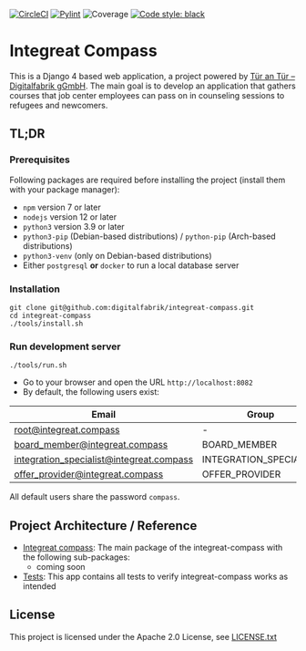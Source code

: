 [![CircleCI](https://circleci.com/gh/digitalfabrik/integreat-cms.svg?style=shield)](https://circleci.com/gh/digitalfabrik/integreat-cms)
[![Pylint](https://img.shields.io/badge/pylint-10.00-brightgreen)](https://www.pylint.org/)
![Coverage](https://img.shields.io/codeclimate/coverage/digitalfabrik/integreat-compass)
[![Code style: black](https://img.shields.io/badge/code%20style-black-000000.svg)](https://github.com/psf/black)


# Integreat Compass

This is a Django 4 based web application, a project powered by [Tür an Tür – Digitalfabrik gGmbH](https://tuerantuer.de/digitalfabrik/). The main goal is to develop an application that gathers courses that job center employees can pass on in counseling sessions to refugees and newcomers.

## TL;DR

### Prerequisites

Following packages are required before installing the project (install them with your package manager):

* `npm` version 7 or later
* `nodejs` version 12 or later
* `python3` version 3.9 or later
* `python3-pip` (Debian-based distributions) / `python-pip` (Arch-based distributions)
* `python3-venv` (only on Debian-based distributions)
* Either `postgresql` **or** `docker` to run a local database server

### Installation

````
git clone git@github.com:digitalfabrik/integreat-compass.git
cd integreat-compass
./tools/install.sh
````

### Run development server

````
./tools/run.sh
````

* Go to your browser and open the URL `http://localhost:8082`
* By default, the following users exist:

| Email                                     | Group                  |
|-------------------------------------------|------------------------|
| root@integreat.compass                    | -                      |
| board_member@integreat.compass            | BOARD_MEMBER           |
| integration_specialist@integreat.compass  | INTEGRATION_SPECIALIST |
| offer_provider@integreat.compass          | OFFER_PROVIDER         |

All default users share the password `compass`.

## Project Architecture / Reference


- [Integreat compass](integreat_compasss): The main package of the integreat-compass with the following sub-packages:
  - coming soon
- [Tests](tests): This app contains all tests to verify integreat-compass works as intended


## License

This project is licensed under the Apache 2.0 License, see [LICENSE.txt](./LICENSE.txt)
